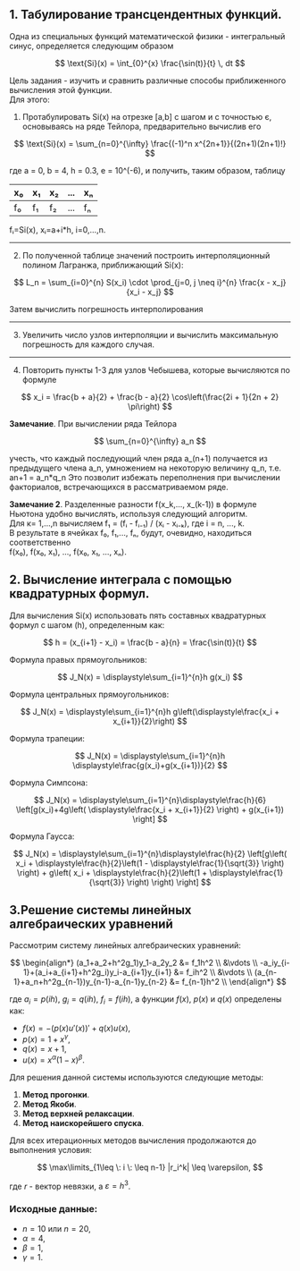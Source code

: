 ## 1. Табулирование трансцендентных функций.

Одна из специальных функций математической физики - интегральный синус, определяется следующим образом

$$
\text{Si}(x) = \int_{0}^{x} \frac{\sin(t)}{t} \, dt
$$


Цель задания - изучить и сравнить различные способы приближенного вычисления этой функции.       
Для этого:

1. Протабулировать Si(x) на отрезке [a,b] с шагом и с точностью є, основываясь на
ряде Тейлора, предварительно вычислив его

$$
\text{Si}(x) = \sum_{n=0}^{\infty} \frac{(-1)^n x^{2n+1}}{(2n+1)(2n+1)!}    
$$


где а = 0, b = 4, h = 0.3, e = 10^(-6), и получить, таким образом, таблицу     

|   x₀   |   x₁   |   x₂   |  ...  |   xₙ   |
|-------|-------|-------|-------|-------|
|   f₀   |   f₁   |   f₂   |  ...  |   fₙ   |




fᵢ=Si(x), xᵢ=a+i*h, i=0,…,n.

______

2. По полученной таблице значений построить интерполяционный полином Лагранжа, приближающий Si(x):   
   
$$
L_n = \sum_{i=0}^{n} S(x_i) \cdot \prod_{j=0, j \neq i}^{n} \frac{x - x_j}{x_i - x_j}
$$

   

Затем вычислить погрешность интерполирования 


   ______
3. Увеличить число узлов интерполяции и вычислить максимальную погрешность для каждого случая.

______

4. Повторить пункты 1-3 для узлов Чебышева, которые вычисляются по формуле   
      
$$
x_i = \frac{b + a}{2} + \frac{b - a}{2} \cos\left(\frac{2i + 1}{2n + 2} \pi\right)
$$   
   
**Замечание**. При вычислении ряда Тейлора   

$$
\sum_{n=0}^{\infty} a_n
$$


учесть, что каждый последующий
член ряда а_(n+1) получается из предыдущего члена а_n, умножением на некоторую величину q_n, т.е.
an+1 = а_n*q_n
Это позволит избежать переполнения при вычислении факториалов, встречающихся в рассматриваемом ряде.   
    
**Замечание 2**. Разделенные разности f(x_k,..., x_(k-1)) в формуле Ньютона удобно вычислять, используя следующий алгоритм.   
Для к= 1,...,n вычисляем f₁ = (fᵢ - fᵢ₋₁) / (xᵢ - xᵢ₋ₖ), где i = n, ..., k.    
В результате в ячейках f₀, f₁,..., fₙ, будут, очевидно, находиться соответственно       
f(x₀), f(x₀, x₁), ..., f(x₀, x₁, ..., xₙ).

## 2. Вычисление интеграла с помощью квадратурных формул.

Для вычисления Si(x) использовать пять составных квадратурных формул с шагом \(h\), определенным как:

$$
h = (x_{i+1} - x_i) = \frac{b - a}{n} = \frac{\sin(t)}{t}
$$

Формула правых прямоугольников:

$$
J_N(x) = \displaystyle\sum_{i=1}^{n}h g(x_i)
$$

Формула центральных прямоугольников:

$$
J_N(x) = \displaystyle\sum_{i=1}^{n}h g\left(\displaystyle\frac{x_i + x_{i+1}}{2}\right) 
$$

Формула трапеции:

$$
J_N(x) = \displaystyle\sum_{i=1}^{n}h \displaystyle\frac{g(x_i)+g(x_{i+1})}{2}
$$

Формула Симпсона:

$$
J_N(x) = \displaystyle\sum_{i=1}^{n}\displaystyle\frac{h}{6} \left[g(x_i)+4g\left(
    \displaystyle\frac{x_i + x_{i+1}}{2}
\right) + g(x_{i+1}) \right]
$$  

Формула Гаусса:

$$
J_N(x) = \displaystyle\sum_{i=1}^{n}\displaystyle\frac{h}{2} \left[g\left(
    x_i + \displaystyle\frac{h}{2}\left(1 - \displaystyle\frac{1}{\sqrt{3}} \right)
\right) +
g\left(
    x_i + \displaystyle\frac{h}{2}\left(1 + \displaystyle\frac{1}{\sqrt{3}} \right)
\right)
\right]
$$

## 3.Решение системы линейных алгебраических уравнений

Рассмотрим систему линейных алгебраических уравнений:

$$
\begin{align*}
(a_1+a_2+h^2g_1)y_1-a_2y_2 &= f_1h^2 \\
&\vdots \\
-a_iy_{i-1}+(a_i+a_{i+1}+h^2g_i)y_i-a_{i+1}y_{i+1} &= f_ih^2 \\
&\vdots \\
(a_{n-1}+a_n+h^2g_{n-1})y_{n-1}-a_{n-1}y_{n-2} &= f_{n-1}h^2 \\
\end{align*}
$$


где $a_i=p(ih)$, $g_i=q(ih)$, $f_i=f(ih)$, а функции $f(x)$, $p(x)$ и $q(x)$ определены как:

- $f(x) = -(p(x)u'(x))' + q(x)u(x)$,
- $p(x) = 1 + x^\gamma$,
- $q(x) = x + 1$,
- $u(x) = x^\alpha(1-x)^\beta$.

Для решения данной системы используются следующие методы:

1. **Метод прогонки**.
2. **Метод Якоби**.
3. **Метод верхней релаксации**.
4. **Метод наискорейшего спуска**.

Для всех итерационных методов вычисления продолжаются до выполнения условия:

$$
\max\limits_{1\leq \: i \: \leq n-1} |r_i^k| \leq \varepsilon,
$$

где $r$ - вектор невязки, а $\varepsilon = h^3$.

### Исходные данные:

- $n = 10$ или $n = 20$,
- $\alpha = 4$,
- $\beta = 1$,
- $\gamma = 1$.



